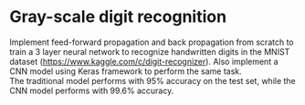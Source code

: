 # Gray-scale digit recognition
Implement feed-forward propagation and back propagation from scratch to train a 3 layer neural network to recognize 
handwritten digits in the MNIST dataset (https://www.kaggle.com/c/digit-recognizer). Also implement a CNN model using 
Keras framework to perform the same task. \
The traditional model performs with 95% accuracy on the test set, while the CNN model performs with 99.6% accuracy. 